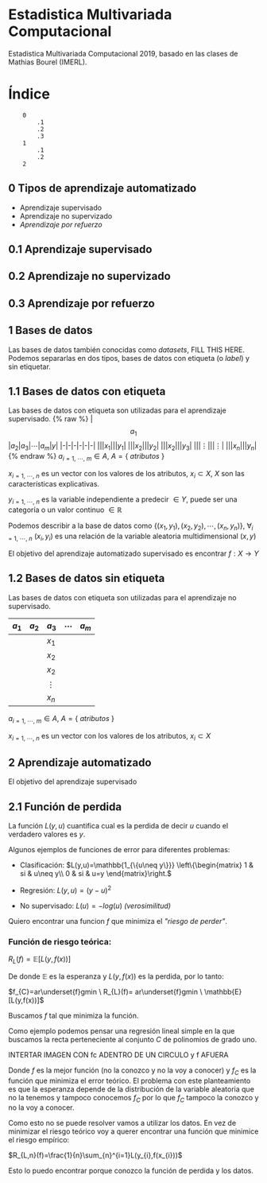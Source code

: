 <script src='https://cdnjs.cloudflare.com/ajax/libs/mathjax/2.7.5/MathJax.js?config=TeX-MML-AM_CHTML' async></script>

# Estadistica Multivariada Computacional
Estadistica Multivariada Computacional 2019, basado en las clases de Mathias Bourel (IMERL).

# Índice

```
    0
        .1
        .2
        .3
    1
        .1
        .2
    2
```

## 0 Tipos de aprendizaje automatizado

* Aprendizaje supervisado
* Aprendizaje no supervizado
* *Aprendizaje por refuerzo*

## 0.1 Aprendizaje supervisado

## 0.2 Aprendizaje no supervizado

## 0.3 Aprendizaje por refuerzo

## 1 Bases de datos

Las bases de datos también conocidas como *datasets*, FILL THIS HERE. 
Podemos separarlas en dos tipos, bases de datos con etiqueta (o *label*) y sin etiquetar.

## 1.1 Bases de datos con etiqueta

Las bases de datos con etiqueta son utilizadas para el aprendizaje supervisado.
{% raw %}
|$$a_{1}$$|$a_{2}$|$a_{3}$|$\cdots$|$a_{m}$|$y$|
|-|-|-|-|-|-|
|||$x_{1}$|||$y_{1}$|
|||$x_{2}$|||$y_{2}$|
|||$x_{2}$|||$y_{3}$|
|||$\vdots$|||$\vdots$|
|||$x_{n}$|||$y_{n}$|
{% endraw %}
$a_{i=1,\ \cdots,\ m} \in A,\  A=\{\ atributos\ \}$

$x_{i=1,\ \cdots,\ n}$ es un vector con los valores de los atributos, $x_{i}\subset X$, $X$ son las características explicativas.

$y_{i=1,\ \cdots,\ n}$ es la variable independiente a predecir $\in Y$, puede ser una categoría o un valor continuo $\in \mathbb{R}$

Podemos describir a la base de datos como $\{(x_{1},y_{1}),(x_{2},y_{2}),\cdots ,(x_{n},y_{n})\}$, $\forall_{i=1,\ \cdots,\ n}\ (x_{i},y_{i})$ es una relación de la variable aleatoria multidimensional $(x,y)$

El objetivo del aprendizaje automatizado supervisado es encontrar $f: X\rightarrow Y$

## 1.2 Bases de datos sin etiqueta

Las bases de datos con etiqueta son utilizadas para el aprendizaje no supervisado.

|$a_{1}$|$a_{2}$|$a_{3}$|$\cdots$|$a_{m}$|
|-|-|-|-|-|
|||$x_{1}$|||
|||$x_{2}$|||
|||$x_{2}$|||
|||$\vdots$|||
|||$x_{n}$|||

$a_{i=1,\ \cdots,\ m} \in A,\  A=\{\ atributos\ \}$ 

$x_{i=1,\ \cdots,\ n}$ es un vector con los valores de los atributos, $x_{i}\subset X$

## 2 Aprendizaje automatizado

El objetivo del aprendizaje supervisado

## 2.1 Función de perdida

La función $L(y,u)$ cuantifica cual es la perdida de decir $u$ cuando el verdadero valores es $y$.

Algunos ejemplos de funciones de error para diferentes problemas:

* Clasificación: $L(y,u)=\mathbb{1_{\{u\neq y\}}} \left\{\begin{matrix} 1 & si & u\neq y\\  0 & si & u=y \end{matrix}\right.$ 

* Regresión: $L(y,u)=(y-u)^2$

* No supervisado: $L(u)=-log(u)$ *(verosimilitud)*

Quiero encontrar una funcion $f$ que minimiza el *"riesgo de perder"*.

### Función de riesgo teórica:

$R_{L}(f)=\mathbb{E}[L(y,f(x))]$

De donde $\mathbb{E}$ es la esperanza y $L(y,f(x))$ es la perdida, por lo tanto:

$f_{C}=ar\underset{f}gmin \ R_{L}(f)= ar\underset{f}gmin \ \mathbb{E}[L(y,f(x))]$

Buscamos $f$ tal que minimiza la función.

Como ejemplo podemos pensar una regresión lineal simple en la que buscamos la recta perteneciente al conjunto $C$ de polinomios de grado uno.

INTERTAR IMAGEN CON fc ADENTRO DE UN CIRCULO y f AFUERA

Donde $f$ es la mejor función (no la conozco y no la voy a conocer) y $f_{C}$ es la función que minimiza el error teórico. 
El problema con este planteamiento es que la esperanza depende de la distribución de la variable aleatoria que no la tenemos y tampoco conocemos $f_{C}$ por lo que $f_{C}$ tampoco la conozco y no la voy a conocer.

Como esto no se puede resolver vamos a utilizar los datos. En vez de minimizar el riesgo teórico voy a querer encontrar una función que minimice el riesgo empírico:

$R_{L,n}(f)=\frac{1}{n}\sum_{n}^{i=1}L(y_{i},f(x_{i}))$

Esto lo puedo encontrar porque conozco la función de perdida y los datos.





